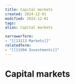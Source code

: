 ```yaml
---
title: Capital markets
created: 2024-12-01
modified: 2024-12-01
tags: 
alias: Capital markets

narrowerTerm:
- "[[13113 Markets]]"
relatedTerm:
- "[[11594 Investments]]"
---
```

# Capital markets
